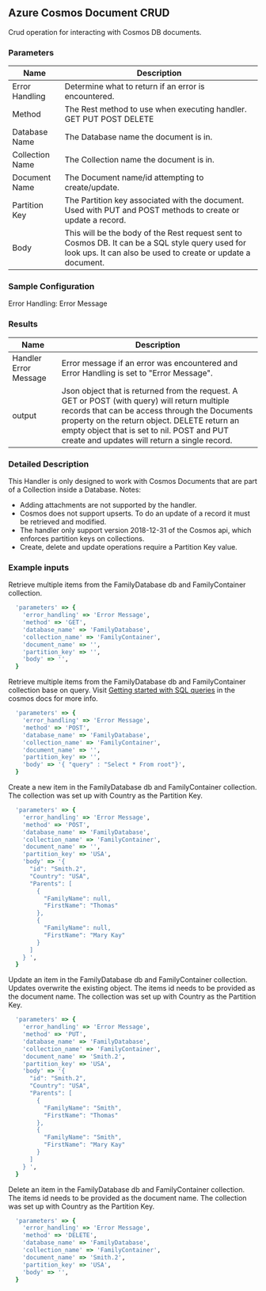 ## Azure Cosmos Document CRUD
Crud operation for interacting with Cosmos DB documents.

### Parameters
Name | Description
----------- | -------------
Error Handling | Determine what to return if an error is encountered.
Method | The Rest method to use when executing handler.  GET PUT POST DELETE
Database Name | The Database name the document is in.
Collection Name | The Collection name the document is in.
Document Name | The Document name/id attempting to create/update.
Partition Key | The Partition key associated with the document.  Used with PUT and POST methods to create or update a record.
Body | This will be the body of the Rest request sent to Cosmos DB.  It can be a SQL style query used for look ups. It can also be used to create or update a document.

### Sample Configuration
Error Handling:      Error Message

### Results
Name | Description
----------- | -------------
Handler Error Message | Error message if an error was encountered and Error Handling is set to "Error Message".
output | Json object that is returned from the request. A GET or POST (with query) will return multiple records that can be access through the Documents property on the return object.  DELETE return an empty object that is set to nil. POST and PUT create and updates will return a single record. 

### Detailed Description
This Handler is only designed to work with Cosmos Documents that are part of a
Collection inside a Database.
Notes:
  * Adding attachments are not supported by the handler.
  * Cosmos does not support upserts.  To do an update of a record it must be retrieved and modified.
  * The handler only support version 2018-12-31 of the Cosmos api, which enforces partition keys on collections.
  * Create, delete and update operations require a Partition Key value.

### Example inputs
Retrieve multiple items from the FamilyDatabase db and FamilyContainer collection.  
```ruby
  'parameters' => {
    'error_handling' => 'Error Message',
    'method' => 'GET',
    'database_name' => 'FamilyDatabase',
    'collection_name' => 'FamilyContainer',
    'document_name' => '',
    'partition_key' => '',
    'body' => '',
  }
```   
Retrieve multiple items from the FamilyDatabase db and FamilyContainer collection base on query. Visit [Getting started with SQL queries](https://docs.microsoft.com/en-us/azure/cosmos-db/sql-query-getting-started) in the cosmos docs for more info.   
```ruby
  'parameters' => {
    'error_handling' => 'Error Message',
    'method' => 'POST',
    'database_name' => 'FamilyDatabase',
    'collection_name' => 'FamilyContainer',
    'document_name' => '',
    'partition_key' => '',
    'body' => '{ "query" : "Select * From root"}',
  }
```  
Create a new item in the FamilyDatabase db and FamilyContainer collection. The collection was set up with Country as the Partition Key.  
```ruby
  'parameters' => {
    'error_handling' => 'Error Message',
    'method' => 'POST',
    'database_name' => 'FamilyDatabase',
    'collection_name' => 'FamilyContainer',
    'document_name' => '',
    'partition_key' => 'USA',
    'body' => '{  
      "id": "Smith.2",  
      "Country": "USA",
      "Parents": [  
        {  
          "FamilyName": null,  
          "FirstName": "Thomas"  
        },  
        {  
          "FamilyName": null,  
          "FirstName": "Mary Kay"  
        }  
      ]
    } ',
  }
```  
Update an item in the FamilyDatabase db and FamilyContainer collection. Updates overwrite the existing object. The items id needs to be provided as the document name. The collection was set up with Country as the Partition Key.  
```ruby
  'parameters' => {
    'error_handling' => 'Error Message',
    'method' => 'PUT',
    'database_name' => 'FamilyDatabase',
    'collection_name' => 'FamilyContainer',
    'document_name' => 'Smith.2',
    'partition_key' => 'USA',
    'body' => '{  
      "id": "Smith.2",  
      "Country": "USA",
      "Parents": [  
        {  
          "FamilyName": "Smith",  
          "FirstName": "Thomas"  
        },  
        {  
          "FamilyName": "Smith",  
          "FirstName": "Mary Kay"  
        }  
      ]
    } ',
  }
```  
Delete an item in the FamilyDatabase db and FamilyContainer collection. The items id needs to be provided as the document name. The collection was set up with Country as the Partition Key.  
```ruby
  'parameters' => {
    'error_handling' => 'Error Message',
    'method' => 'DELETE',
    'database_name' => 'FamilyDatabase',
    'collection_name' => 'FamilyContainer',
    'document_name' => 'Smith.2',
    'partition_key' => 'USA',
    'body' => '',
  }
```  
